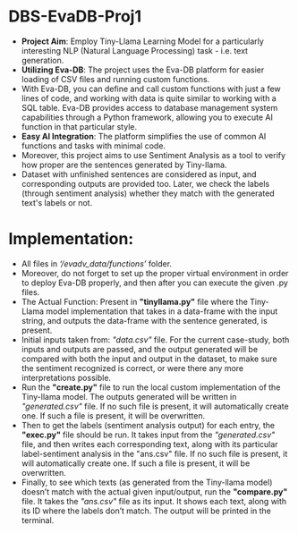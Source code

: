 # DBS-EvaDB-Proj1

* **Project Aim**: Employ Tiny-Llama Learning Model for a particularly interesting NLP  (Natural Language Processing) task - i.e. text generation.
* **Utilizing Eva-DB**: The project uses the Eva-DB platform for easier loading of CSV files and running custom functions.
* With Eva-DB, you can define and call custom functions with just a few lines of code, and working with data is quite similar to working with a SQL table. Eva-DB provides access to database management system capabilities through a Python framework, allowing you to execute AI function in that particular style.
* **Easy AI Integration**: The platform simplifies the use of common AI functions and tasks with minimal code.
* Moreover, this project aims to use Sentiment Analysis as a tool to verify how proper are the sentences generated by Tiny-llama. 
* Dataset with unfinished sentences are considered as input, and corresponding outputs are provided too. Later, we check the labels (through sentiment analysis) whether they match with the generated text's labels or not.

# Implementation:
* All files in *‘/evadv_data/functions’* folder. 
* Moreover, do not forget to set up the proper virtual environment in order to deploy Eva-DB properly, and then after you can execute the given .py files.
* The Actual Function: Present in **"tinyllama.py"** file where the Tiny-Llama model implementation that takes in a data-frame with the input string, and outputs the data-frame with the sentence generated, is present.
* Initial inputs taken from: *"data.csv"* file. For the current case-study, both inputs and outputs are passed, and the output generated will be compared with both the input and output in the dataset, to make sure the sentiment recognized is correct, or were there any more interpretations possible.
* Run the **"create.py"** file to run the local custom implementation of the Tiny-llama model. The outputs generated will be written in *"generated.csv"* file. If no such file is present, it will automatically create one. If such a file is present, it will be overwritten.
* Then to get the labels (sentiment analysis output) for each entry, the **"exec.py"** file should be run. It takes input from the *"generated.csv"* file, and then writes each corresponding text, along with its particular label-sentiment analysis in the "ans.csv" file. If no such file is present, it will automatically create one. If such a file is present, it will be overwritten.
* Finally, to see which texts (as generated from the Tiny-llama model) doesn’t match with the actual given input/output, run the **"compare.py"** file. It takes the *"ans.csv"* file as its input. It shows each text, along with its ID where the labels don’t match. The output will be printed in the terminal. 

